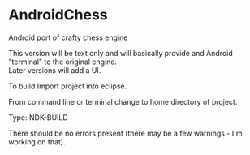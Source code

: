 AndroidChess
============
Android port of crafty chess engine

This version will be text only and will basically provide and Android "terminal" to the original engine.  
Later versions will add a UI.

To build Import project into eclipse.  

From command line or terminal change to home directory of project.

Type: NDK-BUILD

There should be no errors present (there may be a few warnings - I'm working on that).
